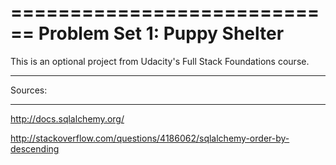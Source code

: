 ============================
Problem Set 1: Puppy Shelter
============================

This is an optional project from Udacity's Full Stack Foundations course.


********
Sources:
********

http://docs.sqlalchemy.org/

http://stackoverflow.com/questions/4186062/sqlalchemy-order-by-descending
